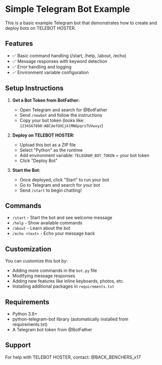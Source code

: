 # Simple Telegram Bot Example

This is a basic example Telegram bot that demonstrates how to create and deploy bots on TELEBOT HOSTER.

## Features

- ✅ Basic command handling (/start, /help, /about, /echo)
- ✅ Message responses with keyword detection
- ✅ Error handling and logging
- ✅ Environment variable configuration

## Setup Instructions

1. **Get a Bot Token from BotFather:**
   - Open Telegram and search for @BotFather
   - Send `/newbot` and follow the instructions
   - Copy your bot token (looks like: `1234567890:ABCdefGHIjklMNOpqrsTUVwxyz`)

2. **Deploy on TELEBOT HOSTER:**
   - Upload this bot as a ZIP file
   - Select "Python" as the runtime
   - Add environment variable: `TELEGRAM_BOT_TOKEN` = your bot token
   - Click "Deploy Bot"

3. **Start the Bot:**
   - Once deployed, click "Start" to run your bot
   - Go to Telegram and search for your bot
   - Send `/start` to begin chatting!

## Commands

- `/start` - Start the bot and see welcome message
- `/help` - Show available commands
- `/about` - Learn about the bot
- `/echo <text>` - Echo your message back

## Customization

You can customize this bot by:
- Adding more commands in the `bot.py` file
- Modifying message responses
- Adding new features like inline keyboards, photos, etc.
- Installing additional packages in `requirements.txt`

## Requirements

- Python 3.8+
- python-telegram-bot library (automatically installed from requirements.txt)
- A Telegram bot token from @BotFather

## Support

For help with TELEBOT HOSTER, contact: @BACK_BENCHERS_x17
